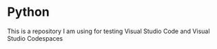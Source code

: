 # Python
This is a repository I am using for testing Visual Studio Code and Visual Studio Codespaces
